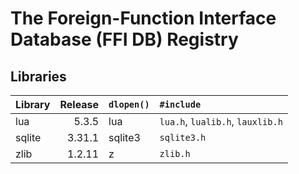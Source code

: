 The Foreign-Function Interface Database (FFI DB) Registry
=========================================================

Libraries
---------

| Library       | Release | `dlopen()`    | `#include`                         |
| :------------ | ------: | :------------ | :--------------------------------- |
| lua           |   5.3.5 | lua           | `lua.h`, `lualib.h`, `lauxlib.h`   |
| sqlite        |  3.31.1 | sqlite3       | `sqlite3.h`                        |
| zlib          |  1.2.11 | z             | `zlib.h`                           |
